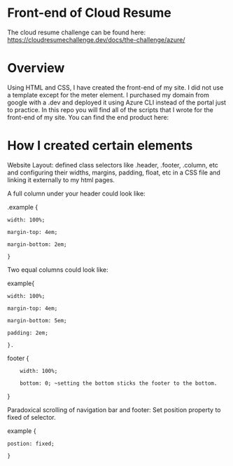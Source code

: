 # Front-end of Cloud Resume

The cloud resume challenge can be found here: https://cloudresumechallenge.dev/docs/the-challenge/azure/

# Overview

Using HTML and CSS, I have created the front-end of my site. I did not use a template except for the meter element. I purchased my domain from google with a .dev and deployed it using Azure CLI instead of the portal just to practice. In this repo you will find all of the scripts that I wrote for the front-end of my site. You can find the end product here: 

# How I created certain elements 

Website Layout: defined class selectors like .header, .footer, .column, etc and configuring their widths, margins, padding, float, etc in a CSS file and linking it externally to my html pages.

A full column under your header could look like:  

.example { 

    width: 100%;  
    
    margin-top: 4em;  
    
    margin-bottom: 2em;  
    
    } 
    
   
 Two equal columns could look like:   
 
 
   
   example{   
   
    width: 100%;  
    
    margin-top: 4em;  
    
    margin-bottom: 5em;  
    
    padding: 2em;  
    
    }. 
    
   
   footer {    
   
        width: 100%;  
        
        bottom: 0; ~setting the bottom sticks the footer to the bottom. 
        
   } 
 

Paradoxical scrolling of navigation bar and footer: Set position property to fixed of selector.   


example {   

    postion: fixed;
    
    }



